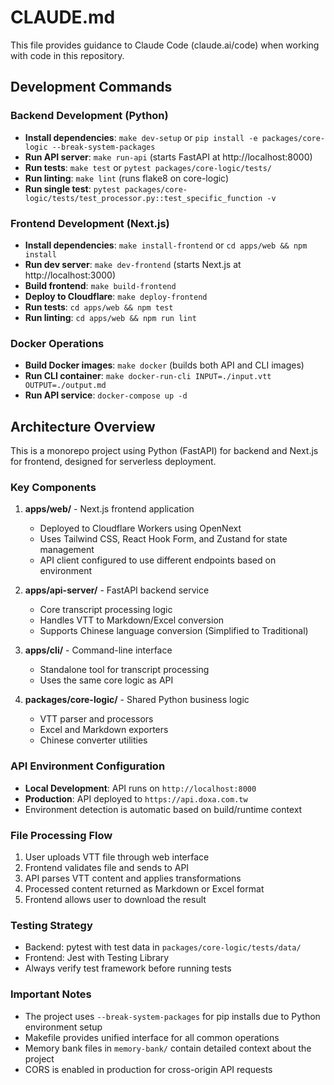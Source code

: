 # CLAUDE.md

This file provides guidance to Claude Code (claude.ai/code) when working with code in this repository.

## Development Commands

### Backend Development (Python)
- **Install dependencies**: `make dev-setup` or `pip install -e packages/core-logic --break-system-packages`
- **Run API server**: `make run-api` (starts FastAPI at http://localhost:8000)
- **Run tests**: `make test` or `pytest packages/core-logic/tests/`
- **Run linting**: `make lint` (runs flake8 on core-logic)
- **Run single test**: `pytest packages/core-logic/tests/test_processor.py::test_specific_function -v`

### Frontend Development (Next.js)
- **Install dependencies**: `make install-frontend` or `cd apps/web && npm install`
- **Run dev server**: `make dev-frontend` (starts Next.js at http://localhost:3000)
- **Build frontend**: `make build-frontend`
- **Deploy to Cloudflare**: `make deploy-frontend`
- **Run tests**: `cd apps/web && npm test`
- **Run linting**: `cd apps/web && npm run lint`

### Docker Operations
- **Build Docker images**: `make docker` (builds both API and CLI images)
- **Run CLI container**: `make docker-run-cli INPUT=./input.vtt OUTPUT=./output.md`
- **Run API service**: `docker-compose up -d`

## Architecture Overview

This is a monorepo project using Python (FastAPI) for backend and Next.js for frontend, designed for serverless deployment.

### Key Components

1. **apps/web/** - Next.js frontend application
   - Deployed to Cloudflare Workers using OpenNext
   - Uses Tailwind CSS, React Hook Form, and Zustand for state management
   - API client configured to use different endpoints based on environment

2. **apps/api-server/** - FastAPI backend service
   - Core transcript processing logic
   - Handles VTT to Markdown/Excel conversion
   - Supports Chinese language conversion (Simplified to Traditional)

3. **apps/cli/** - Command-line interface
   - Standalone tool for transcript processing
   - Uses the same core logic as API

4. **packages/core-logic/** - Shared Python business logic
   - VTT parser and processors
   - Excel and Markdown exporters
   - Chinese converter utilities

### API Environment Configuration
- **Local Development**: API runs on `http://localhost:8000`
- **Production**: API deployed to `https://api.doxa.com.tw`
- Environment detection is automatic based on build/runtime context

### File Processing Flow
1. User uploads VTT file through web interface
2. Frontend validates file and sends to API
3. API parses VTT content and applies transformations
4. Processed content returned as Markdown or Excel format
5. Frontend allows user to download the result

### Testing Strategy
- Backend: pytest with test data in `packages/core-logic/tests/data/`
- Frontend: Jest with Testing Library
- Always verify test framework before running tests

### Important Notes
- The project uses `--break-system-packages` for pip installs due to Python environment setup
- Makefile provides unified interface for all common operations
- Memory bank files in `memory-bank/` contain detailed context about the project
- CORS is enabled in production for cross-origin API requests